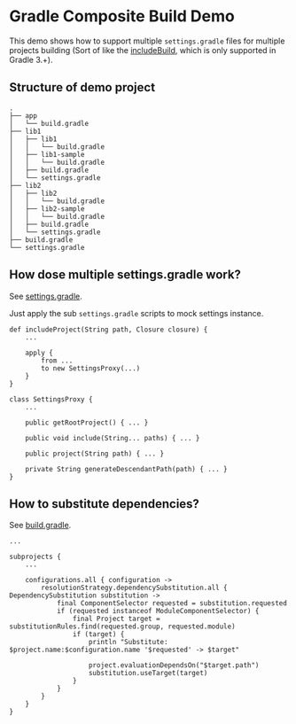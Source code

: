 # Gradle Composite Build Demo

This demo shows how to support multiple `settings.gradle` files for multiple projects building (Sort of like the [includeBuild](https://docs.gradle.org/current/userguide/composite_builds.html), which is only supported in Gradle 3.+).

## Structure of demo project

````
.
├── app
│   └── build.gradle
├── lib1
│   ├── lib1
│   │   └── build.gradle
│   ├── lib1-sample
│   │   └── build.gradle
│   ├── build.gradle
│   └── settings.gradle
├── lib2
│   ├── lib2
│   │   └── build.gradle
│   ├── lib2-sample
│   │   └── build.gradle
│   ├── build.gradle
│   └── settings.gradle
├── build.gradle
└── settings.gradle
````


## How dose multiple settings.gradle work?

See [settings.gradle](./settings.gradle).

Just apply the sub `settings.gradle` scripts to mock settings instance.

````
def includeProject(String path, Closure closure) {
    ...
    
    apply {
        from ...
        to new SettingsProxy(...)
    }
}

class SettingsProxy {
    ...
    
    public getRootProject() { ... }

    public void include(String... paths) { ... }

    public project(String path) { ... }

    private String generateDescendantPath(path) { ... }
}
````

## How to substitute dependencies?

See [build.gradle](./build.gradle).

````
...

subprojects {
    ...
    
    configurations.all { configuration ->
        resolutionStrategy.dependencySubstitution.all { DependencySubstitution substitution ->
            final ComponentSelector requested = substitution.requested
            if (requested instanceof ModuleComponentSelector) {
                final Project target = substitutionRules.find(requested.group, requested.module)
                if (target) {
                    println "Substitute: $project.name:$configuration.name '$requested' -> $target"

                    project.evaluationDependsOn("$target.path")
                    substitution.useTarget(target)
                }
            }
        }
    }
}
````
